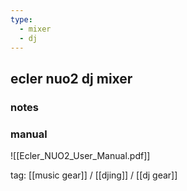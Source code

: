 ```yaml
---
type:
  - mixer
  - dj
---
```


## ecler nuo2 dj mixer

### notes

### manual

![[Ecler_NUO2_User_Manual.pdf]]

tag: [[music gear]] / [[djing]] / [[dj gear]]